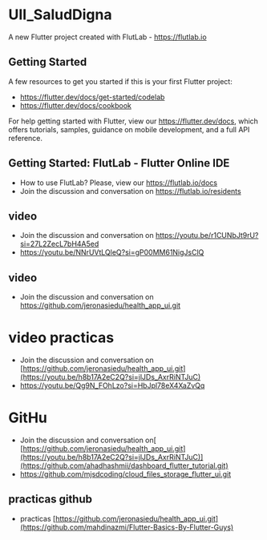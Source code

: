 # UII_SaludDigna

A new Flutter project created with FlutLab - https://flutlab.io

## Getting Started

A few resources to get you started if this is your first Flutter project:

- https://flutter.dev/docs/get-started/codelab
- https://flutter.dev/docs/cookbook

For help getting started with Flutter, view our
https://flutter.dev/docs, which offers tutorials,
samples, guidance on mobile development, and a full API reference.

## Getting Started: FlutLab - Flutter Online IDE

- How to use FlutLab? Please, view our https://flutlab.io/docs
- Join the discussion and conversation on https://flutlab.io/residents

## video
- Join the discussion and conversation on https://youtu.be/r1CUNbJt9rU?si=27L2ZecL7bH4A5ed
- https://youtu.be/NNrUVtLQleQ?si=gP00MM61NigJsClQ

## video
- Join the discussion and conversation on https://github.com/jeronasiedu/health_app_ui.git

# video practicas
- Join the discussion and conversation on [https://github.com/jeronasiedu/health_app_ui.git](https://youtu.be/h8b17A2eC2Q?si=jlJDs_AxrRiNTJuC)
- https://youtu.be/Qg9N_FOhLzo?si=HbJpl78eX4XaZvQq

# GitHu
- Join the discussion and conversation on[ [https://github.com/jeronasiedu/health_app_ui.git](https://youtu.be/h8b17A2eC2Q?si=jlJDs_AxrRiNTJuC)](https://github.com/ahadhashmii/dashboard_flutter_tutorial.git)
- https://github.com/mjsdcoding/cloud_files_storage_flutter_ui.git

## practicas github
- practicas [https://github.com/jeronasiedu/health_app_ui.git](https://github.com/mahdinazmi/Flutter-Basics-By-Flutter-Guys)
